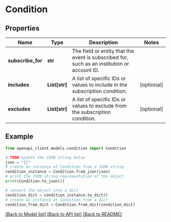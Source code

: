 # Condition


## Properties

Name | Type | Description | Notes
------------ | ------------- | ------------- | -------------
**subscribe_for** | **str** | The field or entity that the event is subscribed for, such as an institution or account ID. | 
**includes** | **List[str]** | A list of specific IDs or values to include in the subscription condition. | [optional] 
**excludes** | **List[str]** | A list of specific IDs or values to exclude from the subscription condition. | [optional] 

## Example

```python
from openapi_client.models.condition import Condition

# TODO update the JSON string below
json = "{}"
# create an instance of Condition from a JSON string
condition_instance = Condition.from_json(json)
# print the JSON string representation of the object
print(Condition.to_json())

# convert the object into a dict
condition_dict = condition_instance.to_dict()
# create an instance of Condition from a dict
condition_from_dict = Condition.from_dict(condition_dict)
```
[[Back to Model list]](../README.md#documentation-for-models) [[Back to API list]](../README.md#documentation-for-api-endpoints) [[Back to README]](../README.md)


